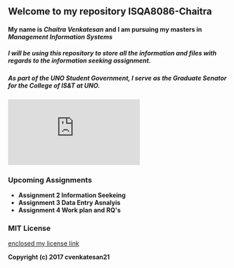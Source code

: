## Welcome to my repository **ISQA8086-Chaitra**

#### My name is _Chaitra Venkatesan_ and I am pursuing my masters in _Management Information Systems_

##### I will be using this _repository_ to store all the information and files with regards to the _information seeking assignment_.

##### As part of the UNO Student Government, I serve as the _**Graduate Senator**_ for the College of IS&T at UNO.
##### ![I have enclosed my student government profile](https://www.unomaha.edu/student-life/involvement/student-government/candidate-profiles/chaitra-venkatesan.php)

### Upcoming Assignments

* **Assignment 2 Information Seekeing**
* **Assignment 3 Data Entry Asnalyis**
* **Assignment 4 Work plan and RQ's**

### MIT License 
[enclosed my license link](https://github.com/cvenkatesan21/ISQA8086-Chaitra/blob/master/LICENSE)

**Copyright (c) 2017 cvenkatesan21**


